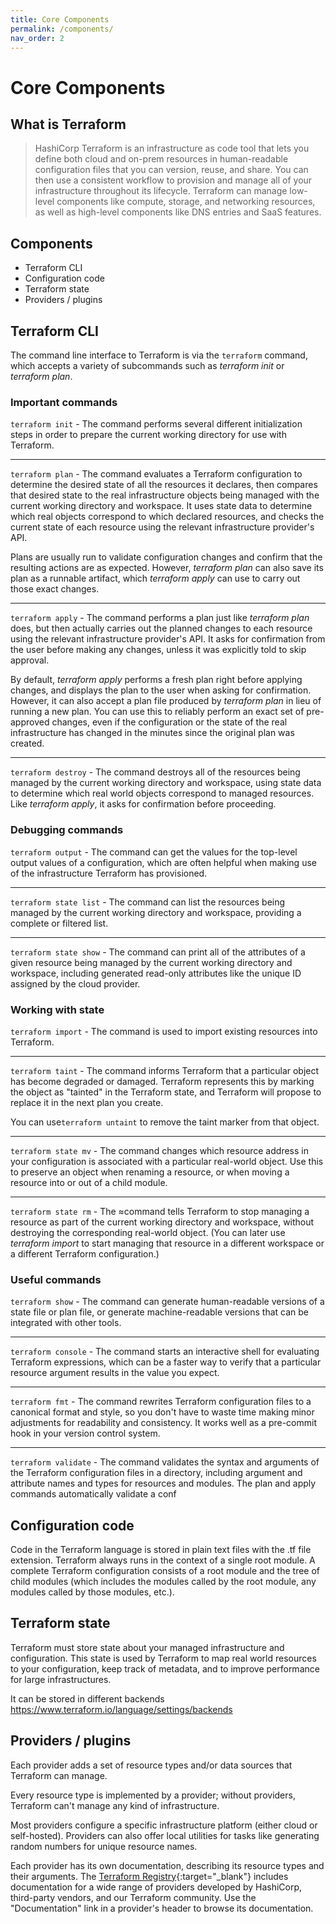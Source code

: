 ```yaml
---
title: Core Components
permalink: /components/
nav_order: 2
---
```


# Core Components

## What is Terraform

> HashiCorp Terraform is an infrastructure as code tool that lets you define both cloud and on-prem resources in human-readable configuration files that you can version, reuse, and share.
> You can then use a consistent workflow to provision and manage all of your infrastructure throughout its lifecycle.
> Terraform can manage low-level components like compute, storage, and networking resources, as well as high-level components like DNS entries and SaaS features.

## Components

- Terraform CLI
- Configuration code
- Terraform state
- Providers / plugins

## Terraform CLI

The command line interface to Terraform is via the `terraform` command, which accepts a variety of subcommands such as *terraform init* or *terraform plan*.

### Important commands

`terraform init` - The command performs several different initialization steps in order to prepare the current working directory for use with Terraform.

---

`terraform plan` - The command evaluates a Terraform configuration to determine the desired state of all the resources it declares, then compares that desired state to the real infrastructure objects being managed with the current working directory and workspace. It uses state data to determine which real objects correspond to which declared resources, and checks the current state of each resource using the relevant infrastructure provider's API.

Plans are usually run to validate configuration changes and confirm that the resulting actions are as expected. However, *terraform plan* can also save its plan as a runnable artifact, which *terraform apply* can use to carry out those exact changes.

---

`terraform apply` - The command performs a plan just like *terraform plan* does, but then actually carries out the planned changes to each resource using the relevant infrastructure provider's API. It asks for confirmation from the user before making any changes, unless it was explicitly told to skip approval.

By default, *terraform apply* performs a fresh plan right before applying changes, and displays the plan to the user when asking for confirmation. However, it can also accept a plan file produced by *terraform plan* in lieu of running a new plan. You can use this to reliably perform an exact set of pre-approved changes, even if the configuration or the state of the real infrastructure has changed in the minutes since the original plan was created.

---

`terraform destroy` - The command destroys all of the resources being managed by the current working directory and workspace, using state data to determine which real world objects correspond to managed resources. Like *terraform apply*, it asks for confirmation before proceeding.

### Debugging commands

`terraform output` - The command can get the values for the top-level output values of a configuration, which are often helpful when making use of the infrastructure Terraform has provisioned.

---

`terraform state list` - The command can list the resources being managed by the current working directory and workspace, providing a complete or filtered list.

---

`terraform state show` - The command can print all of the attributes of a given resource being managed by the current working directory and workspace, including generated read-only attributes like the unique ID assigned by the cloud provider.

### Working with state

`terraform import` - The command is used to import existing resources into Terraform.

---

`terraform taint` - The command informs Terraform that a particular object has become degraded or damaged. Terraform represents this by marking the object as "tainted" in the Terraform state, and Terraform will propose to replace it in the next plan you create.

You can use`terraform untaint` to remove the taint marker from that object.

---

`terraform state mv` - The command changes which resource address in your configuration is associated with a particular real-world object. Use this to preserve an object when renaming a resource, or when moving a resource into or out of a child module.

---

`terraform state rm` - The ≈command tells Terraform to stop managing a resource as part of the current working directory and workspace, without destroying the corresponding real-world object. (You can later use *terraform import* to start managing that resource in a different workspace or a different Terraform configuration.)

### Useful commands

`terraform show` - The command can generate human-readable versions of a state file or plan file, or generate machine-readable versions that can be integrated with other tools.

---

`terraform console` - The command starts an interactive shell for evaluating Terraform expressions, which can be a faster way to verify that a particular resource argument results in the value you expect.

---

`terraform fmt` - The command rewrites Terraform configuration files to a canonical format and style, so you don't have to waste time making minor adjustments for readability and consistency. It works well as a pre-commit hook in your version control system.

---

`terraform validate` - The command validates the syntax and arguments of the Terraform configuration files in a directory, including argument and attribute names and types for resources and modules. The plan and apply commands automatically validate a conf

## Configuration code

Code in the Terraform language is stored in plain text files with the .tf file extension.
Terraform always runs in the context of a single root module. A complete Terraform configuration consists of a root module and the tree of child modules (which includes the modules called by the root module, any modules called by those modules, etc.).

## Terraform state

Terraform must store state about your managed infrastructure and configuration. This state is used by Terraform to map real world resources to your configuration, keep track of metadata, and to improve performance for large infrastructures.

It can be stored in different backends <https://www.terraform.io/language/settings/backends>

## Providers / plugins

Each provider adds a set of resource types and/or data sources that Terraform can manage.

Every resource type is implemented by a provider; without providers, Terraform can't manage any kind of infrastructure.

Most providers configure a specific infrastructure platform (either cloud or self-hosted). Providers can also offer local utilities for tasks like generating random numbers for unique resource names.

Each provider has its own documentation, describing its resource types and their arguments.
The [Terraform Registry](https://registry.terraform.io/browse/providers){:target="_blank"} includes documentation for a wide range of providers developed by HashiCorp, third-party vendors, and our Terraform community. Use the "Documentation" link in a provider's header to browse its documentation.
